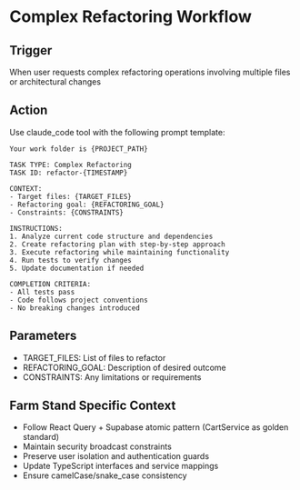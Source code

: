 # Complex Refactoring Workflow

## Trigger
When user requests complex refactoring operations involving multiple files or architectural changes

## Action
Use claude_code tool with the following prompt template:

```
Your work folder is {PROJECT_PATH}

TASK TYPE: Complex Refactoring
TASK ID: refactor-{TIMESTAMP}

CONTEXT:
- Target files: {TARGET_FILES}
- Refactoring goal: {REFACTORING_GOAL}
- Constraints: {CONSTRAINTS}

INSTRUCTIONS:
1. Analyze current code structure and dependencies
2. Create refactoring plan with step-by-step approach
3. Execute refactoring while maintaining functionality
4. Run tests to verify changes
5. Update documentation if needed

COMPLETION CRITERIA:
- All tests pass
- Code follows project conventions
- No breaking changes introduced
```

## Parameters
- TARGET_FILES: List of files to refactor
- REFACTORING_GOAL: Description of desired outcome
- CONSTRAINTS: Any limitations or requirements

## Farm Stand Specific Context
- Follow React Query + Supabase atomic pattern (CartService as golden standard)
- Maintain security broadcast constraints
- Preserve user isolation and authentication guards
- Update TypeScript interfaces and service mappings
- Ensure camelCase/snake_case consistency
